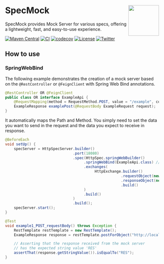 # <img src="https://dodn.io/specmock/logo_circle.png" align="right" width="100">SpecMock

SpecMock provides Mock Server for various specs, offering a lightweight, fast, and easy-to-use experience.

[![Maven Central](https://img.shields.io/maven-central/v/io.specmock/specmock.svg?label=Maven%20Central&color=)](https://search.maven.org/search?q=g:%22io.specmock%22%20AND%20a:%22specmock%22)
[![CI](https://github.com/specmock/specmock/actions/workflows/ci.yml/badge.svg)](https://github.com/specmock/specmock/actions/workflows/ci.yml)
[![codecov](https://codecov.io/gh/specmock/specmock/graph/badge.svg?token=MH9F8QVR41)](https://codecov.io/gh/specmock/specmock)
[![License](https://img.shields.io/badge/License-Apache%202.0-brightgreen.svg)](https://opensource.org/licenses/Apache-2.0)
[![Twitter](https://img.shields.io/twitter/url?style=social&url=https%3A%2F%2Ftwitter.com%2FSpecMock)](https://twitter.com/SpecMock)

## How to use

### SpringWebBind

The following example demonstrates the creation of a mock server based on the `@RestController` or `@FeignClient` with Spring Web Bind annotations.

```java
@RestController OR @FeignClient
public class OR interface ExampleApi {
    @RequestMapping(method = RequestMethod.POST, value = "/example", consumes = MediaType.APPLICATION_JSON_VALUE)
    ExampleResponse examplePost(@RequestBody ExampleRequest request);
}
```

It automatically maps the Path and Method. You simply need to set the data you want to send in the request and the data you expect to receive in response.

```java
@BeforeEach
void setUp() {
    specServer = HttpSpecServer.builder()
                               .port(18080)
                               .spec(HttpSpec.springWebBuilder()
                                    .springWebBind(ExampleApi.class) // Target Spring-Web-Bind class
                                    .exchanges(
                                         HttpExchange.builder()
                                                     .requestObject(new ExampleRequest("REQ")) // Setting request data
                                                     .responseObject(new ExampleResponse("RES")) // Setting response data
                                                     .build()
                                    )
                                    .build()
                               )
                               .build();
    specServer.start();
}

@Test
void example1_POST_requestBody() throws Exception {
    RestTemplate restTemplate = new RestTemplate();
    ExampleResponse response = restTemplate.postForObject("http://localhost:18080/example", new ExampleRequest("REQ"), Example1Response.class);

    // Asserting that the response received from the mock server
    // has the expected string value 'RES'
    assertThat(response.getStringValue()).isEqualTo("RES");
}
```

